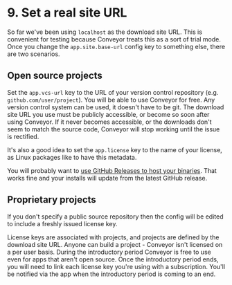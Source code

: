 # 9. Set a real site URL

So far we've been using `localhost` as the download site URL. This is convenient for testing because Conveyor treats this as a sort of trial mode. Once you change the `app.site.base-url` config key to something else, there are two scenarios.

## Open source projects

Set the `app.vcs-url` key to the URL of your version control repository (e.g. `github.com/user/project`). You will be able to use Conveyor for free. Any version control system can be used, it doesn't have to be git. The download site URL you use must be publicly accessible, or become so soon after using Conveyor. If it never becomes accessible, or the downloads don't seem to match the source code, Conveyor will stop working until the issue is rectified.

It's also a good idea to set the `app.license` key to the name of your license, as Linux packages like to have this metadata.

You will probably want to [use GitHub Releases to host your binaries](../configs/download-pages.md#publishing-through-github). That works fine and your installs will update from the latest GitHub release.

## Proprietary projects

If you don't specify a public source repository then the config will be edited to include a freshly issued license key.

License keys are associated with projects, and projects are defined by the download site URL. Anyone can build a project - Conveyor isn't licensed on a per user basis. During the introductory period Conveyor is free to use even for apps that aren't open source. Once the introductory period ends, you will need to link each license key you're using with a subscription. You'll be notified via the app when the introductory period is coming to an end. 

<script>var tutorialSection = 9;</script>
